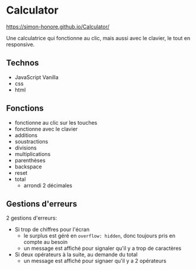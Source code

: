 # Calculator

https://simon-honore.github.io/Calculator/

Une calculatrice qui fonctionne au clic, mais aussi avec le clavier, le tout en responsive.

## Technos 

- JavaScript Vanilla
- css
- html

## Fonctions

- fonctionne au clic sur les touches
- fonctionne avec le clavier 
- additions
- soustractions
- divisions
- multiplications
- parenthèses
- backspace
- reset
- total
  - arrondi 2 décimales

## Gestions d'erreurs

2 gestions d'erreurs:

- Si trop de chiffres pour l'écran
  - le surplus est géré en ```overflow: hidden```, donc toujours pris en compte au besoin 
  - un message est affiché pour signaler qu'il y a trop de caractères
- Si deux opérateurs à la suite, au demande du total
  - un message est affiché pour signaer qu'il y a 2 opérateurs
